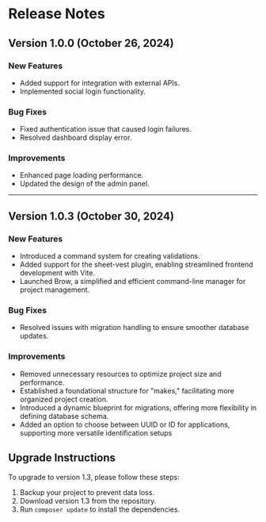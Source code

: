 # Release Notes

## Version 1.0.0 (October 26, 2024)

### New Features
- Added support for integration with external APIs.
- Implemented social login functionality.

### Bug Fixes
- Fixed authentication issue that caused login failures.
- Resolved dashboard display error.

### Improvements
- Enhanced page loading performance.
- Updated the design of the admin panel.

---

## Version 1.0.3 (October 30, 2024)

### New Features
- Introduced a command system for creating validations.
- Added support for the sheet-vest plugin, enabling streamlined frontend development with Vite.
- Launched Brow, a simplified and efficient command-line manager for project management.

### Bug Fixes
- Resolved issues with migration handling to ensure smoother database updates.

### Improvements
- Removed unnecessary resources to optimize project size and performance.
- Established a foundational structure for "makes," facilitating more organized project creation.
- Introduced a dynamic blueprint for migrations, offering more flexibility in defining database schema.
- Added an option to choose between UUID or ID for applications, supporting more versatile identification setups

## Upgrade Instructions
To upgrade to version 1.3, please follow these steps:
1. Backup your project to prevent data loss.
2. Download version 1.3 from the repository.
3. Run `composer update` to install the dependencies.